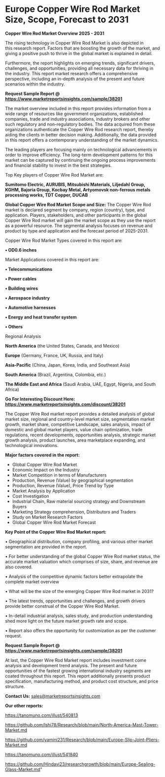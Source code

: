 # Europe Copper Wire Rod Market Size, Scope, Forecast to 2031

<Strong> Copper Wire Rod Market Overview 2025 - 2031</strong>

The rising technology in Copper Wire Rod Market is also depicted in this research report. Factors that are boosting the growth of the market, and giving a positive push to thrive in the global market is explained in detail.

Furthermore, the report highlights on emerging trends, significant drivers, challenges, and opportunities, providing all necessary data for thriving in the industry. This report market research offers a comprehensive perspective, including an in-depth analysis of the present and future scenarios within the industry.

<strong>Request Sample Report @ <a href=https://www.marketreportsinsights.com/sample/38201>https://www.marketreportsinsights.com/sample/38201</a></strong>

The market overview included in this report provides information from a wide range of resources like government organizations, established companies, trade and industry associations, industry brokers and other such regulatory and non-regulatory bodies. The data acquired from these organizations authenticate the Copper Wire Rod research report, thereby aiding the clients in better decision making. Additionally, the data provided in this report offers a contemporary understanding of the market dynamics.

The leading players are focusing mainly on technological advancements in order to improve efficiency. The long-term development patterns for this market can be captured by continuing the ongoing process improvements and financial stability to invest in the best strategies.

Top Key players of Copper Wire Rod Market are:

<strong>Sumitomo Electric, AURUBIS, Mitsubishi Materials, Liljedahl Group, KGHM, Bajoria Group, Kocbay Metal, Artyomovsk non-ferrous metals processing works, TDT Copper, DUCAB</strong>

<strong><b>Global Copper Wire Rod Market Scope and Size:</b></strong>
The Copper Wire Rod market is declared segment by company, region (country), type, and application. Players, stakeholders, and other participants in the global Copper Wire Rod market will gain the market scope as they use the report as a powerful resource. The segmental analysis focuses on revenue and product by type and application and the forecast period of 2025-2031.

Copper Wire Rod Market Types covered in this report are:

<strong>•  OD0.6 inches</strong>

Market Applications covered in this report are:

<strong>•  Telecommunications

•  Power cables

•  Building wires

•  Aerospace industry

•  Automotive harnesses

•  Energy and heat transfer system

•  Others</strong> 

Regional Analysis

<strong>North America</strong> (the United States, Canada, and Mexico)

<strong>Europe</strong> (Germany, France, UK, Russia, and Italy)

<strong>Asia-Pacific</strong> (China, Japan, Korea, India, and Southeast Asia)

<strong>South America</strong> (Brazil, Argentina, Colombia, etc.)

<strong>The Middle East and Africa</strong> (Saudi Arabia, UAE, Egypt, Nigeria, and South Africa)

<strong>Go For Interesting Discount Here: <a href=https://www.marketreportsinsights.com/discount/38201>https://www.marketreportsinsights.com/discount/38201</a></strong>

The Copper Wire Rod market report provides a detailed analysis of global market size, regional and country-level market size, segmentation market growth, market share, competitive Landscape, sales analysis, impact of domestic and global market players, value chain optimization, trade regulations, recent developments, opportunities analysis, strategic market growth analysis, product launches, area marketplace expanding, and technological innovations.

<strong><b>Major factors covered in the report:</b></strong>
<ul>
  <li>Global Copper Wire Rod Market </li>
  <li>Economic Impact on the Industry</li>
  <li>Market Competition in terms of Manufacturers</li>
  <li>Production, Revenue (Value) by geographical segmentation</li>
  <li>Production, Revenue (Value), Price Trend by Type</li>
  <li>Market Analysis by Application</li>
  <li>Cost Investigation</li>
  <li>Industrial Chain, Raw material sourcing strategy and Downstream Buyers</li>
  <li>Marketing Strategy comprehension, Distributors and Traders</li>
  <li>Study on Market Research Factors</li>
  <li>Global Copper Wire Rod Market Forecast</li>
</ul>

<strong><b>Key Point of the Copper Wire Rod Market report:</b></strong>

• Geographical distribution, company profiling, and various other market segmentation are provided in the report.

• For better understanding of the global Copper Wire Rod market status, the accurate market valuation which comprises of size, share, and revenue are also covered.

• Analysis of the competitive dynamic factors better extrapolate the complete market overview

• What will be the size of the emerging Copper Wire Rod market in 2031?

• The latest trends, opportunities and challenges, and growth drivers provide better construal of the Copper Wire Rod Market.

• In-detail industrial analysis, sales study, and production understanding shed more light on the future market growth rate and scope.

• Report also offers the opportunity for customization as per the customer request.

<strong>Request Sample Report @ <a href=https://www.marketreportsinsights.com/sample/38201>https://www.marketreportsinsights.com/sample/38201</a></strong>

At last, the Copper Wire Rod Market report includes investment come analysis and development trend analysis. The present and future opportunities of the fastest growing international industry segments are coated throughout this report. This report additionally presents product specification, manufacturing method, and product cost structure, and price structure.

<strong>Contact Us:</strong>
sales@marketreportsinsights.com

<strong>Our other reports:</strong>

<a href=https://tanomuno.com/illust/540813>https://tanomuno.com/illust/540813</a>

<a href=https://github.com/Ishi78/Research/blob/main/North-America-Mast-Tower-Market.md>https://github.com/Ishi78/Research/blob/main/North-America-Mast-Tower-Market.md</a>

<a href=https://github.com/yamini231/Research/blob/main/Europe-Slip-Joint-Pliers-Market.md>https://github.com/yamini231/Research/blob/main/Europe-Slip-Joint-Pliers-Market.md</a>

<a href=https://tanomuno.com/illust/541840>https://tanomuno.com/illust/541840</a>

<a href=https://github.com/Hindavi23/researchgrowth/blob/main/Europe-Sealing-Glass-Market.md>https://github.com/Hindavi23/researchgrowth/blob/main/Europe-Sealing-Glass-Market.md</a>"
